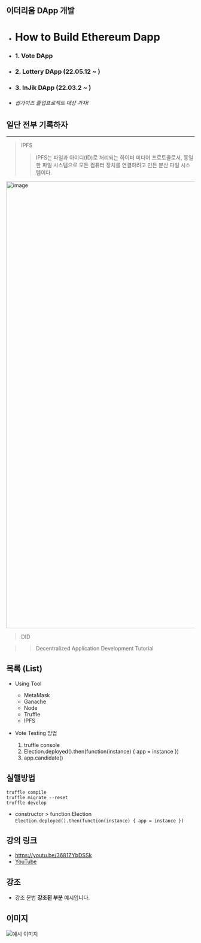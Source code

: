 ## 이더리움  DApp 개발
  * # How to Build Ethereum Dapp 
  
  * ### 1. Vote DApp
  * ### 2. Lottery DApp (22.05.12 ~ )
  * ### 3. InJik DApp (22.03.2 ~ )

  * ###### 쌉가이즈 졸업프로젝트 대상 가자!


## 일단 전부 기록하자
  
***

> IPFS
>> IPFS는 파일과 아이디(ID)로 처리되는 하이퍼 미디어 프로토콜로서, 동일한 파일 시스템으로 모든 컴퓨터 장치를 연결하려고 만든 분산 파일 시스템이다.
<img width="1193" alt="image" src="https://user-images.githubusercontent.com/67668805/171547352-84007e45-536c-497a-984f-82eb9bff67af.png">

> DID

>> Decentralized Application Development Tutorial

## 목록 (List)

* Using Tool
  * MetaMask
  * Ganache
  * Node
  * Truffle
  * IPFS

* Vote Testing 방법
  1. truffle console
  2. Election.deployed().then(function(instance) { app = instance })
  3. app.candidate()


## 실핼방법


```
truffle compile
truffle migrate --reset 
truffle develop
```

* constructor > function Election `Election.deployed().then(function(instance) { app = instance })` 

## 강의 링크

* <https://youtu.be/3681ZYbDSSk>
* [YouTube](https://youtu.be/3681ZYbDSSk)

## 강조

* 강조 문법 **강조된 부분** 예시입니다.

## 이미지

![예시 이미지](https://raw.githubusercontent.com/ByungJun25/Wiki/master/Markdown/example_image.jpg)
